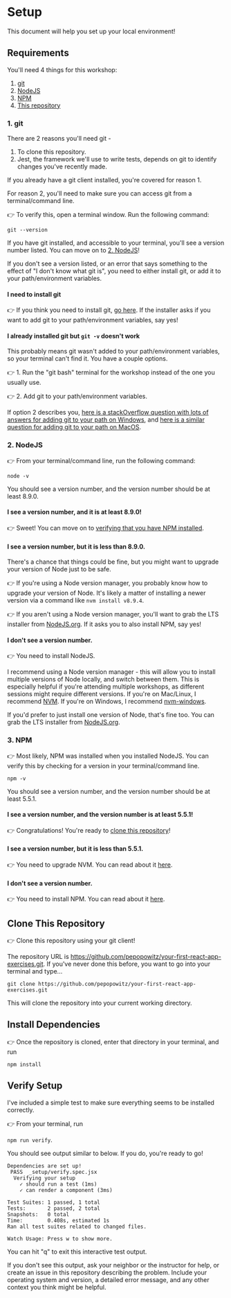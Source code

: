 # Setup

This document will help you set up your local environment!

## Requirements

You'll need 4 things for this workshop:

1. [git](#1-git)
2. [NodeJS](#2-nodejs)
3. [NPM](#3-npm)
4. [This repository](#clone-this-repository)

### 1. git

There are 2 reasons you'll need git -

1. To clone this repository.
2. Jest, the framework we'll use to write tests, depends on git to identify changes you've recently made.

If you already have a git client installed, you're covered for reason 1.

For reason 2, you'll need to make sure you can access git from a terminal/command line.

👉 To verify this, open a terminal window. Run the following command:

`git --version`

If you have git installed, and accessible to your terminal, you'll see a version number listed. You can move on to [2. NodeJS](#2-nodejs)!

If you don't see a version listed, or an error that says something to the effect of "I don't know what git is", you need to either install git, or add it to your path/environment variables.

#### I need to install git

👉 If you think you need to install git, [go here](https://git-scm.com/downloads). If the installer asks if you want to add git to your path/environment variables, say yes!

#### I already installed git but `git -v` doesn't work

This probably means git wasn't added to your path/environment variables, so your terminal can't find it. You have a couple options.

👉 1. Run the "git bash" terminal for the workshop instead of the one you usually use.

👉 2. Add git to your path/environment variables.

If option 2 describes you, [here is a stackOverflow question with lots of answers for adding git to your path on Windows](https://stackoverflow.com/questions/26620312/installing-git-in-path-with-github-client-for-windows), and [here is a similar question for adding git to your path on MacOS](https://stackoverflow.com/questions/1835837/git-command-not-found-on-os-x-10-5).

### 2. NodeJS

👉 From your terminal/command line, run the following command:

`node -v`

You should see a version number, and the version number should be at least 8.9.0.

#### I see a version number, and it is at least 8.9.0!

👉 Sweet! You can move on to [verifying that you have NPM installed](#3-npm).

#### I see a version number, but it is less than 8.9.0.

There's a chance that things could be fine, but you might want to upgrade your version of Node just to be safe.

👉 If you're using a Node version manager, you probably know how to upgrade your version of Node. It's likely a matter of installing a newer version via a command like `nvm install v8.9.4`.

👉 If you aren't using a Node version manager, you'll want to grab the LTS installer from [NodeJS.org](https://nodejs.org/en/). If it asks you to also install NPM, say yes!

#### I don't see a version number.

👉 You need to install NodeJS.

I recommend using a Node version manager - this will allow you to install multiple versions of Node locally, and switch between them. This is especially helpful if you're attending multiple workshops, as different sessions might require different versions. If you're on Mac/Linux, I recommend [NVM](https://github.com/creationix/nvm). If you're on Windows, I recommend [nvm-windows](https://github.com/coreybutler/nvm-windows).

If you'd prefer to just install one version of Node, that's fine too. You can grab the LTS installer from [NodeJS.org](https://nodejs.org/en/).

### 3. NPM

👉 Most likely, NPM was installed when you installed NodeJS. You can verify this by checking for a version in your terminal/command line.

`npm -v`

You should see a version number, and the version number should be at least 5.5.1.

#### I see a version number, and the version number is at least 5.5.1!

👉 Congratulations! You're ready to [clone this repository](#clone-this-repository)!

#### I see a version number, but it is less than 5.5.1.

👉 You need to upgrade NVM. You can read about it [here](https://docs.npmjs.com/getting-started/installing-node#install-npm--manage-npm-versions).

#### I don't see a version number.

👉 You need to install NPM. You can read about it [here](https://docs.npmjs.com/getting-started/installing-node#install-npm--manage-npm-versions).

## Clone This Repository

👉 Clone this repository using your git client!

The repository URL is https://github.com/pepopowitz/your-first-react-app-exercises.git. If you've never done this before, you want to go into your terminal and type...

`git clone https://github.com/pepopowitz/your-first-react-app-exercises.git`

This will clone the repository into your current working directory.

## Install Dependencies

👉 Once the repository is cloned, enter that directory in your terminal, and run

`npm install`

## Verify Setup

I've included a simple test to make sure everything seems to be installed correctly.

👉 From your terminal, run

`npm run verify`.

You should see output similar to below. If you do, you're ready to go!

```
Dependencies are set up!
 PASS  _setup/verify.spec.jsx
  Verifying your setup
    ✓ should run a test (1ms)
    ✓ can render a component (3ms)

Test Suites: 1 passed, 1 total
Tests:       2 passed, 2 total
Snapshots:   0 total
Time:        0.408s, estimated 1s
Ran all test suites related to changed files.

Watch Usage: Press w to show more.
```

You can hit "q" to exit this interactive test output.

If you don't see this output, ask your neighbor or the instructor for help, or create an issue in this repository describing the problem. Include your operating system and version, a detailed error message, and any other context you think might be helpful.

